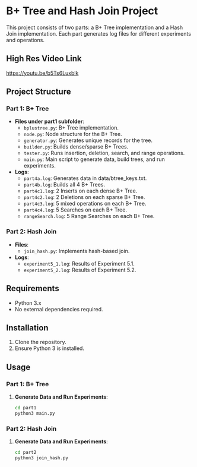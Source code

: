 # B+ Tree and Hash Join Project

This project consists of two parts: a B+ Tree implementation and a Hash Join implementation. Each part generates log files for different experiments and operations.

## High Res Video Link
https://youtu.be/b5Ts6Luxblk

## Project Structure

### Part 1: B+ Tree
- **Files under part1 subfolder**:
    - `bplustree.py`: B+ Tree implementation.
    - `node.py`: Node structure for the B+ Tree.
    - `generator.py`: Generates unique records for the tree.
    - `builder.py`: Builds dense/sparse B+ Trees.
    - `tester.py`: Runs insertion, deletion, search, and range operations.
    - `main.py`: Main script to generate data, build trees, and run experiments.
- **Logs**: 
    - `part4a.log`: Generates data in data/btree_keys.txt.
    - `part4b.log`: Builds all 4 B+ Trees.
    - `part4c1.log`: 2 Inserts on each dense B+ Tree.
    - `part4c2.log`: 2 Deletions on each sparse B+ Tree.
    - `part4c3.log`: 5 mixed operations on each B+ Tree.
    - `part4c4.log`: 5 Searches on each B+ Tree.
    - `rangeSearch.log`: 5 Range Searches on each B+ Tree.

### Part 2: Hash Join
- **Files**:
    - `join_hash.py`: Implements hash-based join.
- **Logs**: 
    - `experiment5_1.log`: Results of Experiment 5.1.
    - `experiment5_2.log`: Results of Experiment 5.2.


## Requirements
- Python 3.x
- No external dependencies required.

## Installation
1. Clone the repository.
2. Ensure Python 3 is installed.

## Usage

### Part 1: B+ Tree
1. **Generate Data and Run Experiments**:
    ```bash
    cd part1
    python3 main.py

### Part 2: Hash Join
1. **Generate Data and Run Experiments**:
    ```bash
    cd part2
    python3 join_hash.py